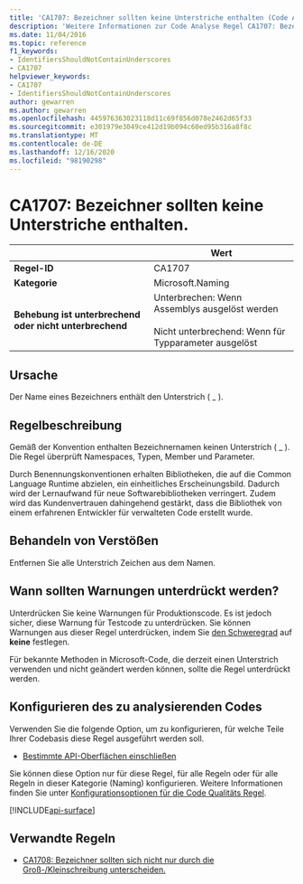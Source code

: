 ```yaml
---
title: 'CA1707: Bezeichner sollten keine Unterstriche enthalten (Code Analyse)'
description: 'Weitere Informationen zur Code Analyse Regel CA1707: Bezeichner sollten keine Unterstriche enthalten.'
ms.date: 11/04/2016
ms.topic: reference
f1_keywords:
- IdentifiersShouldNotContainUnderscores
- CA1707
helpviewer_keywords:
- CA1707
- IdentifiersShouldNotContainUnderscores
author: gewarren
ms.author: gewarren
ms.openlocfilehash: 445976363023118d11c69f856d078e2462d65f33
ms.sourcegitcommit: e301979e3049ce412d19b094c60ed95b316a8f8c
ms.translationtype: MT
ms.contentlocale: de-DE
ms.lasthandoff: 12/16/2020
ms.locfileid: "98190298"
---
```

# <a name="ca1707-identifiers-should-not-contain-underscores"></a>CA1707: Bezeichner sollten keine Unterstriche enthalten.

| | Wert |
|-|-|
| **Regel-ID** |CA1707|
| **Kategorie** |Microsoft.Naming|
| **Behebung ist unterbrechend oder nicht unterbrechend** |Unterbrechen: Wenn Assemblys ausgelöst werden<br/><br/>Nicht unterbrechend: Wenn für Typparameter ausgelöst|

## <a name="cause"></a>Ursache

Der Name eines Bezeichners enthält den Unterstrich ( \_ ).

## <a name="rule-description"></a>Regelbeschreibung

Gemäß der Konvention enthalten Bezeichnernamen keinen Unterstrich ( \_ ). Die Regel überprüft Namespaces, Typen, Member und Parameter.

Durch Benennungskonventionen erhalten Bibliotheken, die auf die Common Language Runtime abzielen, ein einheitliches Erscheinungsbild. Dadurch wird der Lernaufwand für neue Softwarebibliotheken verringert. Zudem wird das Kundenvertrauen dahingehend gestärkt, dass die Bibliothek von einem erfahrenen Entwickler für verwalteten Code erstellt wurde.

## <a name="how-to-fix-violations"></a>Behandeln von Verstößen

Entfernen Sie alle Unterstrich Zeichen aus dem Namen.

## <a name="when-to-suppress-warnings"></a>Wann sollten Warnungen unterdrückt werden?

Unterdrücken Sie keine Warnungen für Produktionscode. Es ist jedoch sicher, diese Warnung für Testcode zu unterdrücken. Sie können Warnungen aus dieser Regel unterdrücken, indem Sie [den Schweregrad](../configuration-options.md#severity-level) auf **keine** festlegen.

Für bekannte Methoden in Microsoft-Code, die derzeit einen Unterstrich verwenden und nicht geändert werden können, sollte die Regel unterdrückt werden.

## <a name="configure-code-to-analyze"></a>Konfigurieren des zu analysierenden Codes

Verwenden Sie die folgende Option, um zu konfigurieren, für welche Teile Ihrer Codebasis diese Regel ausgeführt werden soll.

- [Bestimmte API-Oberflächen einschließen](#include-specific-api-surfaces)

Sie können diese Option nur für diese Regel, für alle Regeln oder für alle Regeln in dieser Kategorie (Naming) konfigurieren. Weitere Informationen finden Sie unter [Konfigurationsoptionen für die Code Qualitäts Regel](../code-quality-rule-options.md).

[!INCLUDE[api-surface](~/includes/code-analysis/api-surface.md)]

## <a name="related-rules"></a>Verwandte Regeln

- [CA1708: Bezeichner sollten sich nicht nur durch die Groß-/Kleinschreibung unterscheiden.](ca1708.md)
